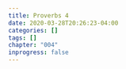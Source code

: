 ```yaml
---
title: Proverbs 4
date: 2020-03-28T20:26:23-04:00
categories: []
tags: []
chapter: "004"
inprogress: false
---
```


